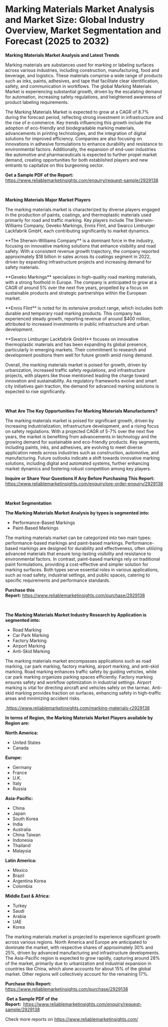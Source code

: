 <p><h1>Marking Materials Market Analysis and Market Size: Global Industry Overview, Market Segmentation and Forecast (2025 to 2032)</h1></p><p><strong>Marking Materials Market Analysis and Latest Trends</strong></p>
<p><p>Marking materials are substances used for marking or labeling surfaces across various industries, including construction, manufacturing, food and beverage, and logistics. These materials comprise a wide range of products such as inks, paints, adhesives, and tape that facilitate clear identification, safety, and communication in workflows. The global Marking Materials Market is experiencing substantial growth, driven by the escalating demand for automation, increasing safety regulations, and heightened awareness of product labeling requirements.</p><p>The Marking Materials Market is expected to grow at a CAGR of 8.7% during the forecast period, reflecting strong investment in infrastructure and the rise of e-commerce. Key trends influencing this growth include the adoption of eco-friendly and biodegradable marking materials, advancements in printing technologies, and the integration of digital solutions for improved efficiency. Companies are also focusing on innovations in adhesive formulations to enhance durability and resistance to environmental factors. Additionally, the expansion of end-user industries like automotive and pharmaceuticals is expected to further propel market demand, creating opportunities for both established players and new entrants to capitalize on this burgeoning sector.</p></p>
<p><strong>Get a Sample PDF of the Report:&nbsp;</strong> <a href="https://www.reliablemarketinsights.com/enquiry/request-sample/2929138?utm_campaign=2669&utm_medium=2&utm_source=Github&utm_content=ia&utm_term=12032025&utm_id=marking-materials">https://www.reliablemarketinsights.com/enquiry/request-sample/2929138</a></p>
<p>&nbsp;</p>
<p><strong>Marking Materials Major Market Players</strong></p>
<p><p>The marking materials market is characterized by diverse players engaged in the production of paints, coatings, and thermoplastic materials used primarily for road and traffic marking. Key players include The Sherwin-Williams Company, Geveko Markings, Ennis Flint, and Swarco Limburger Lackfabrik GmbH, each contributing significantly to market dynamics.</p><p>**The Sherwin-Williams Company** is a dominant force in the industry, focusing on innovative marking solutions that enhance visibility and road safety. With a consistent revenue growth trajectory, the company reported approximately $18 billion in sales across its coatings segment in 2022, driven by expanding infrastructure projects and increasing demand for safety materials.</p><p>**Geveko Markings** specializes in high-quality road marking materials, with a strong foothold in Europe. The company is anticipated to grow at a CAGR of around 5% over the next five years, propelled by a focus on sustainable products and strategic partnerships within the European market.</p><p>**Ennis Flint** is noted for its extensive product range, which includes both durable and temporary road marking products. This company has experienced steady growth, reporting revenue of around $400 million, attributed to increased investments in public infrastructure and urban development.</p><p>**Swarco Limburger Lackfabrik GmbH** focuses on innovative thermoplastic materials and has been expanding its global presence, particularly in emerging markets. Their commitment to research and development positions them well for future growth amid rising demand.</p><p>Overall, the marking materials market is poised for growth, driven by urbanization, increased traffic safety regulations, and infrastructure projects, with players like those mentioned leading the charge toward innovation and sustainability. As regulatory frameworks evolve and smart city initiatives gain traction, the demand for advanced marking solutions is expected to rise significantly.</p></p>
<p>&nbsp;</p>
<p><strong>What Are The Key Opportunities For Marking Materials Manufacturers?</strong></p>
<p><p>The marking materials market is poised for significant growth, driven by increasing industrialization, infrastructure development, and a rising focus on safety regulations. With a projected CAGR of 5-7% over the next five years, the market is benefiting from advancements in technology and the growing demand for sustainable and eco-friendly products. Key segments, including paints, inks, and adhesives, are evolving to meet diverse application needs across industries such as construction, automotive, and manufacturing. Future outlooks indicate a shift towards innovative marking solutions, including digital and automated systems, further enhancing market dynamics and fostering robust competition among key players.</p></p>
<p><strong>Inquire or Share Your Questions If Any Before Purchasing This Report:</strong> <a href="https://www.reliablemarketinsights.com/enquiry/pre-order-enquiry/2929138?utm_campaign=2669&utm_medium=2&utm_source=Github&utm_content=ia&utm_term=12032025&utm_id=marking-materials">https://www.reliablemarketinsights.com/enquiry/pre-order-enquiry/2929138</a></p>
<p>&nbsp;</p>
<p><strong>Market Segmentation</strong></p>
<p><strong>The Marking Materials Market Analysis by types is segmented into:</strong></p>
<p><ul><li>Performance-Based Markings</li><li>Paint-Based Markings</li></ul></p>
<p><p>The marking materials market can be categorized into two main types: performance-based markings and paint-based markings. Performance-based markings are designed for durability and effectiveness, often utilizing advanced materials that ensure long-lasting visibility and resistance to environmental factors. In contrast, paint-based markings rely on traditional paint formulations, providing a cost-effective and simpler solution for marking surfaces. Both types serve essential roles in various applications, such as road safety, industrial settings, and public spaces, catering to specific requirements and performance standards.</p></p>
<p><strong>Purchase this Report:&nbsp;</strong><a href="https://www.reliablemarketinsights.com/purchase/2929138?utm_campaign=2669&utm_medium=2&utm_source=Github&utm_content=ia&utm_term=12032025&utm_id=marking-materials">https://www.reliablemarketinsights.com/purchase/2929138</a></p>
<p>&nbsp;</p>
<p><strong>The Marking Materials Market Industry Research by Application is segmented into:</strong></p>
<p><ul><li>Road Marking</li><li>Car Park Marking</li><li>Factory Marking</li><li>Airport Marking</li><li>Anti-Skid Marking</li></ul></p>
<p><p>The marking materials market encompasses applications such as road marking, car park marking, factory marking, airport marking, and anti-skid marking. Road marking enhances traffic safety by guiding vehicles, while car park marking organizes parking spaces efficiently. Factory marking ensures safety and workflow optimization in industrial settings. Airport marking is vital for directing aircraft and vehicles safely on the tarmac. Anti-skid marking provides traction on surfaces, enhancing safety in high-traffic areas and minimizing accident risks.</p></p>
<p><a href="https://www.reliablemarketinsights.com/marking-materials-r2929138?utm_campaign=2669&utm_medium=2&utm_source=Github&utm_content=ia&utm_term=12032025&utm_id=marking-materials">&nbsp;https://www.reliablemarketinsights.com/marking-materials-r2929138</a></p>
<p><strong>In terms of Region, the Marking Materials Market Players available by Region are:</strong></p>
<p>
    <p> <strong> North America: </strong>
        <ul>
            <li>United States</li>
            <li>Canada</li>
        </ul>
        </p> 
    <p> <strong> Europe: </strong>
        <ul>
            <li>Germany</li>
            <li>France</li>
            <li>U.K.</li>
            <li>Italy</li>
            <li>Russia</li>
        </ul>
        </p> 
    <p> <strong> Asia-Pacific: </strong>
        <ul>
            <li>China</li>
            <li>Japan</li>
            <li>South Korea</li>
            <li>India</li>
            <li>Australia</li>
            <li>China Taiwan</li>
            <li>Indonesia</li>
            <li>Thailand</li>
            <li>Malaysia</li>
        </ul>
        </p> 
    <p> <strong> Latin America: </strong>
        <ul>
            <li>Mexico</li>
            <li>Brazil</li>
            <li>Argentina Korea</li>
            <li>Colombia</li>
        </ul>
        </p> 
    <p> <strong> Middle East & Africa: </strong>
        <ul>
            <li>Turkey</li>
            <li>Saudi</li>
            <li>Arabia</li>
            <li>UAE</li>
            <li>Korea</li>
        </ul>
    </p>
    </p>
<p><p>The marking materials market is projected to experience significant growth across various regions. North America and Europe are anticipated to dominate the market, with respective shares of approximately 30% and 25%, driven by advanced manufacturing and infrastructure developments. The Asia-Pacific region is expected to grow rapidly, capturing around 28% of the market, primarily due to urbanization and industrial expansion in countries like China, which alone accounts for about 15% of the global market. Other regions will collectively account for the remaining 17%.</p></p>
<p><strong>Purchase this Report: </strong><a href="https://www.reliablemarketinsights.com/purchase/2929138?utm_campaign=2669&utm_medium=2&utm_source=Github&utm_content=ia&utm_term=12032025&utm_id=marking-materials">https://www.reliablemarketinsights.com/purchase/2929138</a></p>
<p>&nbsp;<strong>Get a Sample PDF of the Report:&nbsp;&nbsp;</strong><a href="https://www.reliablemarketinsights.com/enquiry/request-sample/2929138?utm_campaign=2669&utm_medium=2&utm_source=Github&utm_content=ia&utm_term=12032025&utm_id=marking-materials">https://www.reliablemarketinsights.com/enquiry/request-sample/2929138</a></p>
<p><strong></strong></p>
<p>Check more reports on <a href="https://www.reliablemarketinsights.com/?utm_campaign=2669&utm_medium=2&utm_source=Github&utm_content=ia&utm_term=12032025&utm_id=marking-materials">https://www.reliablemarketinsights.com/</a></p>